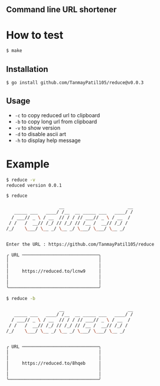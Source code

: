 ## Command line URL shortener

# How to test

``` bash
$ make 
```

## Installation
```bash
$ go install github.com/TanmayPatil105/reduce@v0.0.3
```

## Usage
- `-c` to copy reduced url to clipboard
- `-b` to copy long url from clipboard
- `-v` to show version
- `-d` to disable ascii art
- `-h` to display help message


# Example

```bash
$ reduce -v
reduced version 0.0.1
```
```bash
$ reduce

                    __                        __     
   _____ ___   ____/ /__  __ _____ ___   ____/ /     
  / ___// _ \ / __  // / / // ___// _ \ / __  /    
 / /   /  __// /_/ // /_/ // /__ /  __// /_/ /     
/_/    \___/ \__ _/ \__ _/ \___/ \___/ \__ _/  


Enter the URL : https://github.com/TanmayPatil105/reduce                  

╭ URL ─────────────────────────────╮
│                                  │
│                                  │
│     https://reduced.to/lcnw9     │
│                                  │
│                                  │
╰──────────────────────────────────╯
```

```bash
$ reduce -b

                    __                        __     
   _____ ___   ____/ /__  __ _____ ___   ____/ /     
  / ___// _ \ / __  // / / // ___// _ \ / __  /    
 / /   /  __// /_/ // /_/ // /__ /  __// /_/ /     
/_/    \___/ \__ _/ \__ _/ \___/ \___/ \__ _/  


╭ URL ─────────────────────────────╮
│                                  │
│                                  │
│     https://reduced.to/8hqeb     │
│                                  │
│                                  │
╰──────────────────────────────────╯
```
